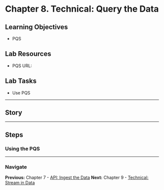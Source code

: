 # Chapter 8. Technical: Query the Data

## Learning Objectives

- PQS

## Lab Resources

- PQS URL:

## Lab Tasks

- Use PQS

---

## Story

 

---

## Steps


### Using the PQS



---

### Navigate

**Previous:** Chapter 7 - [API: Ingest the Data](chapter-7.md)
**Next:** Chapter 9 - [Technical: Stream in Data](chapter-9.md)
